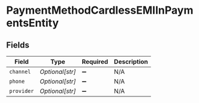 # PaymentMethodCardlessEMIInPaymentsEntity


## Fields

| Field              | Type               | Required           | Description        |
| ------------------ | ------------------ | ------------------ | ------------------ |
| `channel`          | *Optional[str]*    | :heavy_minus_sign: | N/A                |
| `phone`            | *Optional[str]*    | :heavy_minus_sign: | N/A                |
| `provider`         | *Optional[str]*    | :heavy_minus_sign: | N/A                |